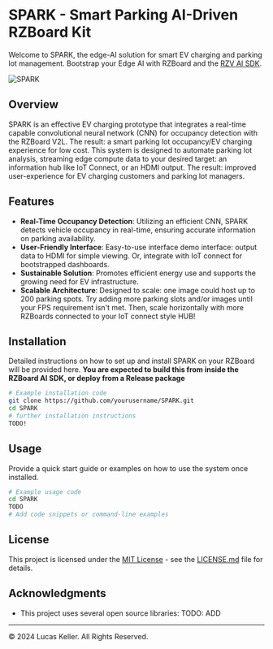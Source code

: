 
# SPARK - Smart Parking AI-Driven RZBoard Kit

Welcome to SPARK, the edge-AI solution for smart EV charging and parking lot management. Bootstrap your Edge AI with RZBoard and the [RZV AI SDK](https://renesas-rz.github.io/rzv_ai_sdk/2.10/).

![SPARK](https://github.com/ljkeller/SPARK/assets/44109284/7083da41-0c51-46cc-8a47-4ca51f296b0a)


## Overview

SPARK is an effective EV charging prototype that integrates a real-time capable convolutional neural network (CNN) for occupancy detection with the RZBoard V2L. The result: a smart parking lot occupancy/EV charging experience for low cost. This system is designed to automate parking lot analysis, streaming edge compute data to your desired target: an information hub like IoT Connect, or an HDMI output. The result: improved user-experience for EV charging customers and parking lot managers.

## Features

- **Real-Time Occupancy Detection**: Utilizing an efficient CNN, SPARK detects vehicle occupancy in real-time, ensuring accurate information on parking availability.
- **User-Friendly Interface**: Easy-to-use interface demo interface: output data to HDMI for simple viewing. Or, integrate with IoT connect for bootstrapped dashboards.
- **Sustainable Solution**: Promotes efficient energy use and supports the growing need for EV infrastructure.
- **Scalable Architecture**: Designed to scale: one image could host up to 200 parking spots. Try adding more parking slots and/or images until your FPS requirement isn't met. Then, scale horizontally with more RZBoards connected to your IoT connect style HUB!

## Installation

Detailed instructions on how to set up and install SPARK on your RZBoard will be provided here. **You are expected to build this from inside the RZBoard AI SDK, or deploy from a Release package**

```bash
# Example installation code
git clone https://github.com/yourusername/SPARK.git
cd SPARK
# further installation instructions
TODO!
```

## Usage

Provide a quick start guide or examples on how to use the system once installed.

```bash
# Example usage code
cd SPARK
TODO
# Add code snippets or command-line examples
```

## License

This project is licensed under the [MIT License](LICENSE) - see the [LICENSE.md](LICENSE.md) file for details.

## Acknowledgments

- This project uses several open source libraries:
TODO: ADD
---

© 2024 Lucas Keller. All Rights Reserved.
